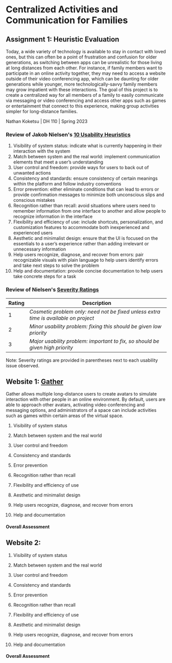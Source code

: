 # Centralized Activities and Communication for Families
## Assignment 1: Heuristic Evaluation
Today, a wide variety of technology is available to stay in contact with loved ones, but this can often be a point of frustration and confusion for older generations, as switching between apps can be unrealistic for those living at long distances from each other. For instance, if family members want to participate in an online activity together, they may need to access a website outside of their video conferencing app, which can be daunting for older generations while younger, more technologically-savvy family members may grow impatient with these interactions. The goal of this project is to create a centralized way for all members of a family to easily communicate via messaging or video conferencing and access other apps such as games or entertainment that connect to this experience, making group activities simpler for long-distance families.

Nathan Koketsu | DH 110 | Spring 2023

### Review of Jakob Nielsen's [10 Usability Heuristics](https://www.nngroup.com/articles/ten-usability-heuristics/)

1. Visibility of system status: indicate what is currently happening in their interaction with the system
2. Match between system and the real world: implement communication elements that meet a user’s understanding
3. User control and freedom: provide ways for users to back out of unwanted actions
4. Consistency and standards: ensure consistency of certain meanings within the platform and follow industry conventions
5. Error prevention: either eliminate conditions that can lead to errors or provide confirmation messages to minimize both unconscious slips and conscious mistakes
6. Recognition rather than recall: avoid situations where users need to remember information from one interface to another and allow people to recognize information in the interface
7. Flexibility and efficiency of use: include shortcuts, personalization, and customization features to accommodate both inexperienced and experienced users
8. Aesthetic and minimalist design: ensure that the UI is focused on the essentials to a user’s experience rather than adding irrelevant or unnecessary information
9. Help users recognize, diagnose, and recover from errors: pair recognizable visuals with plain language to help users identify errors and take next steps to solve the problem
10. Help and documentation: provide concise documentation to help users take concrete steps for a task

### Review of Nielsen's [Severity Ratings](https://www.nngroup.com/articles/how-to-rate-the-severity-of-usability-problems/)
| Rating | Description |
|---|---|
| 1 | *Cosmetic problem only: need not be fixed unless extra time is available on project* |
| 2 | *Minor usability problem: fixing this should be given low priority* |
| 3 | *Major usability problem: important to fix, so should be given high priority* |

Note: Severity ratings are provided in parentheses next to each usability issue observed.

## Website 1: [Gather](https://www.gather.town/)
Gather allows multiple long-distance users to create avatars to simulate interaction with other people in an online environment. By default, users are able to approach other avatars, activating video conferencing and messaging options, and administrators of a space can include activities such as games within certain areas of the virtual space.

1. Visibility of system status
   
2. Match between system and the real world
    
3. User control and freedom
    
4. Consistency and standards
   
5. Error prevention
   
6. Recognition rather than recall
   
7. Flexibility and efficiency of use
   
8. Aesthetic and minimalist design

9. Help users recognize, diagnose, and recover from errors

10. Help and documentation

#### Overall Assessment 


## Website 2:
1. Visibility of system status
   
2. Match between system and the real world
    
3. User control and freedom
    
4. Consistency and standards
   
5. Error prevention
   
6. Recognition rather than recall
   
7. Flexibility and efficiency of use
   
8. Aesthetic and minimalist design

9. Help users recognize, diagnose, and recover from errors

10. Help and documentation

#### Overall Assessment 
